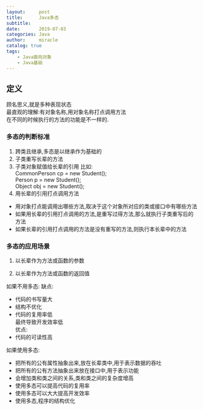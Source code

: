```yaml
---
layout:     post
title:      Java多态
subtitle:   
date:       2019-07-03
categories: Java
author:     miracle
catalog: true
tags:
    - Java面向对象
    - Java基础
---
```


## 定义

 顾名思义,就是多种表现状态  
 最直观的理解:有对象名称,用对象名称打点调用方法  
 在不同的时候执行的方法的功能是不一样的.

### 多态的判断标准

 1. 跨类且继承,多态是以继承作为基础的
 2. 子类重写长辈的方法
 3. 子类对象赋值给长辈的引用 
 比如:  
 CommonPerson cp = new Student();  
 Person p = new Student();  
 Object obj = new Student();
 4. 用长辈的引用打点调用方法
  * 用对象打点能调用出哪些方法,取决于这个对象所对应的类或接口中有哪些方法
  * 如果用长辈的引用打点调用的方法,是重写过得方法,那么就执行子类重写后的方法
  * 如果长辈的引用打点调用的方法是没有重写的方法,则执行本长辈中的方法

### 多态的应用场景

1. 以长辈作为方法或函数的参数

2. 以长辈作为方法或函数的返回值  




如果不用多态:
缺点:
 - 代码的书写量大
 - 结构不优化
 - 代码的复用率低  
最终导致开发效率低  
优点:
 - 代码的可读性高

如果使用多态:
 - 把所有的公有属性抽象出来,放在长辈类中,用于表示数据的吞吐
 - 把所有的公有方法抽象出来放在接口中,用于表示功能 
 - 会增加类和类之间的关系,类和类之间的复杂度增高
 - 使用多态可以提高代码的复用率
 - 使用多态可以大大提高开发效率
 - 使用多态,程序的结构优化
